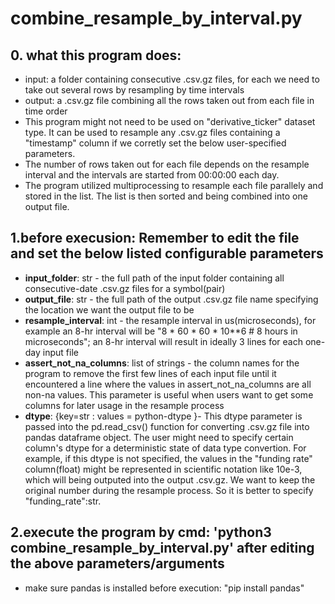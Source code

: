 # combine_resample_by_interval.py

## 0. what this program does: 
  * input: a folder containing consecutive .csv.gz files, for each we need to take out several rows by resampling by time intervals
  * output: a .csv.gz file combining all the rows taken out from each file in time order
  * This program might not need to be used on "derivative_ticker" dataset type. It can be used to resample any .csv.gz files containing a "timestamp" column if we corretly set the below user-specified parameters.
  * The number of rows taken out for each file depends on the resample interval and the intervals are started from 00:00:00 each day.
  * The program utilized multiprocessing to resample each file parallely and stored in the list. The list is then sorted and being combined into one output file.
    
## 1.before execusion: Remember to edit the file and set the below listed configurable parameters
* **input_folder**: str - the full path of the input folder containing all consecutive-date .csv.gz files for a symbol(pair)
* **output_file**: str - the full path of the output .csv.gz file name specifying the location we want the output file to be
* **resample_interval**: int - the resample interval in us(microseconds), for example an 8-hr interval will be "8 * 60 * 60 * 10**6  # 8 hours in microseconds"; an 8-hr interval will result in ideally 3 lines for each one-day input file
* **assert_not_na_columns**: list of strings - the column names for the program to remove the first few lines of each input file until it encountered a line where the values in assert_not_na_columns are all non-na values. This parameter is useful when users want to get some columns for later usage in the resample process 
* **dtype**: {key=str : values = python-dtype }- This dtype parameter is passed into the pd.read_csv() function for converting .csv.gz file into pandas dataframe object. The user might need to specify certain column's dtype for a deterministic state of data type convertion. For example, if this dtype is not specified, the values in the "funding rate" column(float) might be represented in scientific notation like 10e-3, which will being outputed into the output .csv.gz. We want to keep the original number during the resample process. So it is better to specify "funding_rate":str.
  
## 2.execute the program by cmd: 'python3 combine_resample_by_interval.py' after editing the above parameters/arguments
* make sure pandas is installed before execution: "pip install pandas"
